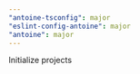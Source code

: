 ```yaml
---
"antoine-tsconfig": major
"eslint-config-antoine": major
"antoine": major
---
```


Initialize projects
